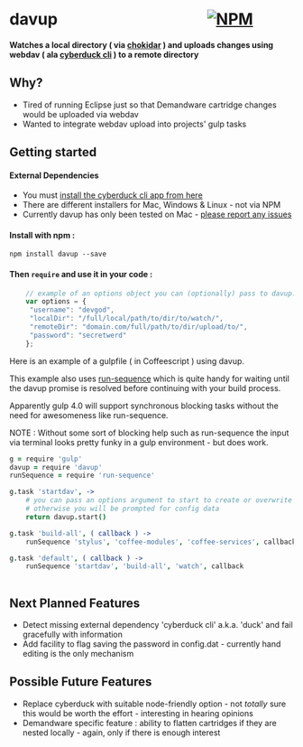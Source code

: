 # davup<span>&nbsp;&nbsp;&nbsp;&nbsp;&nbsp;&nbsp;&nbsp;&nbsp;&nbsp;&nbsp;&nbsp;&nbsp;&nbsp;&nbsp;&nbsp;&nbsp;&nbsp;&nbsp;&nbsp;&nbsp;&nbsp;&nbsp;&nbsp;&nbsp;&nbsp;&nbsp;&nbsp;&nbsp;&nbsp;&nbsp;&nbsp;&nbsp;&nbsp;&nbsp;&nbsp;&nbsp;&nbsp;&nbsp;&nbsp;&nbsp;</span>[![NPM](https://nodei.co/npm/davup.png?downloads=true&downloadRank=true&stars=true)](https://nodei.co/npm/davup/)

#### Watches a local directory ( via [chokidar](https://github.com/paulmillr/chokidar) ) and uploads changes using webdav ( ala [cyberduck cli](https://trac.cyberduck.io/wiki/help/en/howto/cli) ) to a remote directory


## Why?

* Tired of running Eclipse just so that Demandware cartridge changes would be uploaded via webdav
* Wanted to integrate webdav upload into projects' gulp tasks

## Getting started

#### External Dependencies

* You must [install the cyberduck cli app from here](https://trac.cyberduck.io/wiki/help/en/howto/cli)
* There are different installers for Mac, Windows & Linux - not via NPM
* Currently davup has only been tested on Mac - [please report any issues](https://github.com/rushkeldon/davup/issues)

#### Install with npm :

    npm install davup --save

#### Then `require` and use it in your code :

```javascript
    // example of an options object you can (optionally) pass to davup.start
    var options = {
     "username": "devgod",
     "localDir": "/full/local/path/to/dir/to/watch/",
     "remoteDir": "domain.com/full/path/to/dir/upload/to/",
     "password": "secretwerd"
    };

```
Here is an example of a gulpfile ( in Coffeescript ) using davup.

This example also uses [run-sequence](https://github.com/OverZealous/run-sequence) which is quite handy for waiting until the davup promise is resolved before continuing with your build process.

Apparently gulp 4.0 will support synchronous blocking tasks without the need for awesomeness like run-sequence.

NOTE : Without some sort of blocking help such as run-sequence the input via terminal looks pretty funky in a gulp environment - but does work.

```coffeescript
g = require 'gulp'
davup = require 'davup'
runSequence = require 'run-sequence'

g.task 'startdav', ->
    # you can pass an options argument to start to create or overwrite the config.dat file
    # otherwise you will be prompted for config data
    return davup.start()

g.task 'build-all', ( callback ) ->
    runSequence 'stylus', 'coffee-modules', 'coffee-services', callback

g.task 'default', ( callback ) ->
    runSequence 'startdav', 'build-all', 'watch', callback
    
```
## Next Planned Features

* Detect missing external dependency 'cyberduck cli' a.k.a. 'duck' and fail gracefully with information
* Add facility to flag saving the password in config.dat - currently hand editing is the only mechanism


## Possible Future Features

* Replace cyberduck with suitable node-friendly option - not *totally* sure this would be worth the effort - interesting in hearing opinions
* Demandware specific feature : ability to flatten cartridges if they are nested locally - again, only if there is enough interest

